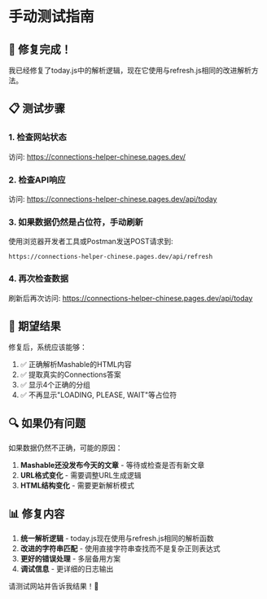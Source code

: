 # 手动测试指南

## 🔧 修复完成！

我已经修复了today.js中的解析逻辑，现在它使用与refresh.js相同的改进解析方法。

## 📋 测试步骤

### 1. 检查网站状态
访问: https://connections-helper-chinese.pages.dev/

### 2. 检查API响应
访问: https://connections-helper-chinese.pages.dev/api/today

### 3. 如果数据仍然是占位符，手动刷新
使用浏览器开发者工具或Postman发送POST请求到:
```
https://connections-helper-chinese.pages.dev/api/refresh
```

### 4. 再次检查数据
刷新后再次访问: https://connections-helper-chinese.pages.dev/api/today

## 🎯 期望结果

修复后，系统应该能够：
1. ✅ 正确解析Mashable的HTML内容
2. ✅ 提取真实的Connections答案
3. ✅ 显示4个正确的分组
4. ✅ 不再显示"LOADING, PLEASE, WAIT"等占位符

## 🔍 如果仍有问题

如果数据仍然不正确，可能的原因：
1. **Mashable还没发布今天的文章** - 等待或检查是否有新文章
2. **URL格式变化** - 需要调整URL生成逻辑
3. **HTML结构变化** - 需要更新解析模式

## 📊 修复内容

1. **统一解析逻辑** - today.js现在使用与refresh.js相同的解析函数
2. **改进的字符串匹配** - 使用直接字符串查找而不是复杂正则表达式
3. **更好的错误处理** - 多层备用方案
4. **调试信息** - 更详细的日志输出

请测试网站并告诉我结果！🚀